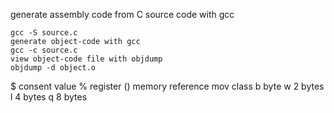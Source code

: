 generate assembly code from C source code with gcc
```
gcc -S source.c
generate object-code with gcc
gcc -c source.c
view object-code file with objdump
objdump -d object.o
```
$  consent value
%  register
() memory reference
mov class
b byte
w 2 bytes
l 4 bytes
q 8 bytes

